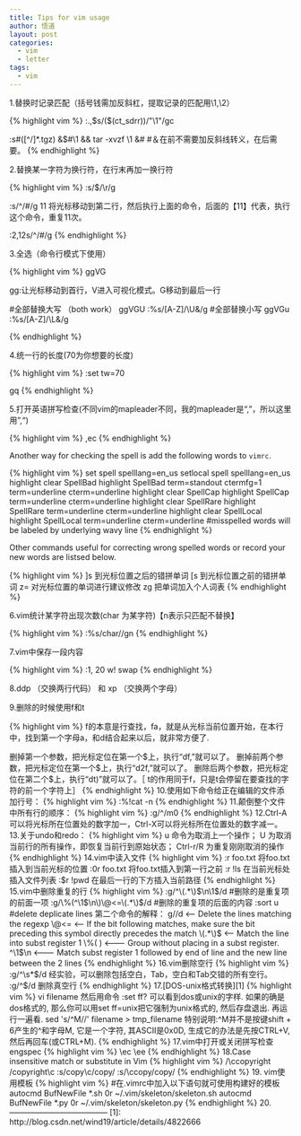 ```yaml
---
title: Tips for vim usage
author: 悟道
layout: post
categories:
  - vim
  - letter
tags:
  - vim
---
```


1.替换时记录匹配（括号钱需加反斜杠，提取记录的匹配用\1,\2）

{% highlight vim %}
:.,$s/\(\$(ct_sdrr)\)/"\1"/gc

:s#\([^/]*.tgz\) &$#\1 \&\& tar -xvzf \1 \&#     #＆在前不需要加反斜线转义，在后需要。
{% endhighlight %}

2.替换某一字符为换行符，在行末再加一换行符

{% highlight vim %}
:s/$/\r/g

:s/^/#/g 11     将光标移动到第二行，然后执行上面的命令，后面的【11】代表，执行这个命令，重复11次。

:2,12s/^/#/g
{% endhighlight %}

3.全选（命令行模式下使用）

{% highlight vim %}
ggVG

gg:让光标移动到首行，V进入可视化模式。G移动到最后一行

#全部替换大写 （both work）
ggVGU
:%s/[A-Z]/\U&/g
#全部替换小写
ggVGu
:%s/[A-Z]/\L&/g

{% endhighlight %}

4.统一行的长度(70为你想要的长度)

{% highlight vim %}
:set tw=70

gq
{% endhighlight %}

5.打开英语拼写检查(不同vim的mapleader不同，我的mapleader是“,”，所以这里用”,“)

{% highlight vim %}
,ec
{% endhighlight %}

Another way for checking the spell is add the following words to `vimrc`.

{% highlight vim %}
set spell spelllang=en_us
setlocal spell spelllang=en_us
highlight clear SpellBad
highlight SpellBad term=standout ctermfg=1 term=underline cterm=underline
highlight clear SpellCap
highlight SpellCap term=underline cterm=underline
highlight clear SpellRare
highlight SpellRare term=underline cterm=underline
highlight clear SpellLocal
highlight SpellLocal term=underline cterm=underline
#misspelled words will be labeled by underlying wavy line
{% endhighlight %}

Other commands useful for correcting wrong spelled words or record your new words are listsed below.

{% highlight vim %}
]s           到光标位置之后的错拼单词
[s           到光标位置之前的错拼单词
z=           对光标位置的单词进行建议修改
zg           把单词加入个人词表
{% endhighlight %}


6.vim统计某字符出现次数(char 为某字符)【n表示只匹配不替换】

{% highlight vim %}
:%s/char//gn
{% endhighlight %}

7.vim中保存一段内容

{% highlight vim %}
:1, 20 w! swap
{% endhighlight %}

8.ddp （交换两行代码） 和 xp （交换两个字母）

9.删除的时候使用f和t

{% highlight vim %}
f的本意是行查找，fa，就是从光标当前位置开始，在本行中，找到第一个字母a，和d结合起来以后，就非常方便了.

<?php function test_php($a,$b,$c)  {   return true; }>
删掉第一个参数，把光标定位在第一个$上，执行“df,”就可以了。

删掉前两个参数，把光标定位在第一个$上，执行“d2f,”就可以了。

删除后两个参数，把光标定位在第二个$上，执行“dt)”就可以了。［
t的作用同于f，只是t会停留在要查找的字符的前一个字符上］
{% endhighlight %}

10.使用如下命令给正在编辑的文件添加行号： 

{% highlight vim %}
:%!cat -n 
{% endhighlight %}

11.颠倒整个文件中所有行的顺序： 

{% highlight vim %}
:g/^/m0
{% endhighlight %}

12.Ctrl-A 可以将光标所在位置处的数字加一，Ctrl-X可以将光标所在位置处的数字减一。

13.关于undo和redo： 

{% highlight vim %}
u 命令为取消上一个操作；
U 为取消当前行的所有操作，即恢复当前行到原始状态；
Ctrl-r/R 为重复刚刚取消的操作

{% endhighlight %}

14.vim中读入文件

{% highlight vim %}
:r foo.txt 将foo.txt插入到当前光标的位置

:0r foo.txt 将foo.txt插入到第一行之前

:r !ls 在当前光标处插入文件列表

:$r !pwd 在最后一行的下方插入当前路径

{% endhighlight %}

15.vim中删除重复的行

{% highlight vim %}
:g/^\(.*\)$\n\1$/d   #删除的是重复项的前面一项
:g/\%(^\1$\n\)\@<=\(.*\)$/d #删除的重复项的后面的内容
:sort u #delete deplicate lines

第二个命令的解释：

g//d <-- Delete the lines matching the regexp
\@<= <-- If the bit following matches, make sure the bit preceding this symbol directly precedes the match
\(.*\)$ <-- Match the line into subst register 1
\%( ) <--- Group without placing in a subst register.
^\1$\n <--- Match subst register 1 followed by end of line and the new line between the 2 lines

{% endhighlight %}

16.vim删除空行

{% highlight vim %}
:g/^\s*$/d

经实验，可以删除包括空白，Tab，空白和Tab交错的所有空行。

:g/^$/d  删除真空行
{% endhighlight %}

17.[DOS-unix格式转换][1]

{% highlight vim %}
vi filename 然后用命令 :set ff?
可以看到dos或unix的字样. 如果的确是dos格式的, 那么你可以用set ff=unix把它强制为unix格式的, 然后存盘退出. 再运行一遍看.

sed 's/^M//' filename > tmp_filename

特别说明:^M并不是按键shift + 6产生的^和字母M, 它是一个字符, 其ASCII是0x0D, 生成它的办法是先按CTRL+V, 然后再回车(或CTRL+M).

{% endhighlight %}

17.vim中打开或关闭拼写检查engspec

{% highlight vim %}
\ec \ee  
{% endhighlight %}

18.Case insensitive match or substitute in Vim

{% highlight vim %}
/\ccopyright
/copyright\c
:s/copy\c/copy/
:s/\ccopy/copy/

{% endhighlight %}

19. vim使用模板
{% highlight vim %}
#在.vimrc中加入以下语句就可使用构建好的模板
autocmd BufNewFile *.sh 0r ~/.vim/skeleton/skeleton.sh
autocmd BufNewFile *.py 0r ~/.vim/skeleton/skeleton.py
{% endhighlight %}
20.

&#8212;&#8212;&#8212;&#8212;&#8212;&#8212;&#8212;&#8212;&#8212;&#8212;&#8212;&#8212;&#8211;

 [1]: http://blog.csdn.net/wind19/article/details/4822666
